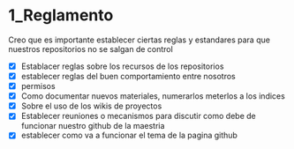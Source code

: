 # 1_Reglamento

Creo que es importante establecer ciertas reglas y estandares para que nuestros repositorios no se salgan de control

- [x] Establacer reglas sobre los recursos de los repositorios
- [x] establecer reglas del buen comportamiento entre nosotros
- [x] permisos
- [x] Como documentar nuevos materiales, numerarlos meterlos a los indices
- [x] Sobre el uso de los wikis de proyectos
- [x] Establecer reuniones o mecanismos para discutir como debe de funcionar nuestro github de la maestria
- [x] establecer como va a funcionar el tema de la pagina github
